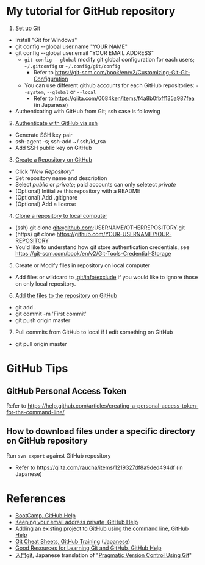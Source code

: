 # My tutorial for GitHub repository
1. [Set up Git](https://help.github.com/articles/set-up-git/)
  - Install "Git for Windows"
  - git config --global user.name "YOUR NAME"
  - git config --global user.email "YOUR EMAIL ADDRESS"
    * `git config --global` modify git global configuration for each users; `~/.gitconfig` or `~/.config/git/config`
      + Refer to https://git-scm.com/book/en/v2/Customizing-Git-Git-Configuration
    * You can use different github accounts for each GitHub repositories: `--system`, `--global` or `--local`
      + Refer to https://qiita.com/0084ken/items/f4a8b0fbff135a987fea (in Japanese)
  - Authenticating with GitHub from Git; ssh case is following
2. [Authenticate with GitHub via ssh](https://help.github.com/articles/generating-ssh-keys/)
  - Generate SSH key pair
  - ssh-agent -s; ssh-add ~/.ssh/id_rsa
  - Add SSH public key on GitHub
3. [Create a Repository on GitHub](https://help.github.com/articles/create-a-repo/)
  - Click "_New Repository_"
  - Set repository name and description
  - Select _public_ or _private_; paid accounts can only seletect _private_
  - (Optional) Initialize this repository with a README
  - (Optional) Add .gitignore
  - (Optional) Add a license
4. [Clone a repository to local computer](https://help.github.com/articles/cloning-a-repository/)
  - (ssh) git clone git@github.com:USERNAME/OTHERREPOSITORY.git
  - (https) git clone https://github.com/YOUR-USERNAME/YOUR-REPOSITORY
  - You'd like to understand how git store authentication credentials, see https://git-scm.com/book/en/v2/Git-Tools-Credential-Storage
5. Create or Modify files in repository on local computer
  - Add files or wildcard to [.git/info/exclude](https://help.github.com/articles/ignoring-files/#explicit-repository-excludes) if you would like to ignore those on only local repository.
6. [Add the files to the repository on GitHub](https://help.github.com/articles/adding-a-file-to-a-repository-from-the-command-line/)
  - git add .
  - git commit -m 'First commit'
  - git push origin master
7. Pull commits from GitHub to local if I edit something on GitHub
  - git pull origin master

# GitHub Tips
## GitHub Personal Access Token
Refer to https://help.github.com/articles/creating-a-personal-access-token-for-the-command-line/

## How to download files under a specific directory on GitHub repository
Run `svn export` against GitHub repository
- Refer to https://qiita.com/raucha/items/1219327df8a9ded494df (in Japanese)

# References
- [BootCamp, GitHub Help](https://help.github.com/categories/bootcamp/)
- [Keeping your email address private, GitHub Help](https://help.github.com/articles/keeping-your-email-address-private/)
- [Adding an existing project to GitHub using the command line, GitHub Help](https://help.github.com/articles/adding-an-existing-project-to-github-using-the-command-line/)
- [Git Cheat Sheets, GitHub Training](https://training.github.com/kit/downloads/github-git-cheat-sheet.pdf) ([Japanese](https://training.github.com/kit/downloads/ja/github-git-cheat-sheet.pdf))
- [Good Resources for Learning Git and GitHub, GitHub Help](https://help.github.com/articles/good-resources-for-learning-git-and-github/)
- [入門git](https://www.amazon.co.jp/dp/427406767X), Japanese translation of "[Pragmatic Version Control Using Git](https://pragprog.com/book/tsgit/pragmatic-version-control-using-git)"
